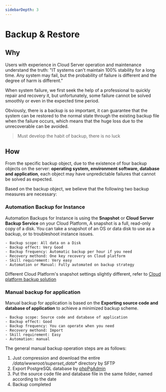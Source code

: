```yaml
---
sidebarDepth: 3
---
```


# Backup & Restore

## Why

Users with experience in Cloud Server operation and maintenance understand the truth: "IT systems can't maintain 100% stability for a long time. Any system may fail, but the probability of failure is different and the degree of harm is different."

When system failure, we first seek the help of a professional to quickly repair and recovery it, but unfortunately, some failure cannot be solved smoothly or even in the expected time period.

Obviously, there is a backup is so important, it can guarantee that the system can be restored to the normal state through the existing backup file when the failure occurs, which means that the huge loss due to the unrecoverable can be avoided.

> Must develop the habit of backup, there is no luck

## How

From the specific backup object, due to the existence of four backup objects on the server: **operating system, environment software, database and application**, each object may have unpredictable failures that cannot be solved as expected.

Based on the backup object, we believe that the following two backup measures are necessary:

### Automation Backup for Instance

Automation Backups for Instance is using the **Snapshot** or **Cloud Server Backup Service** on your Cloud Platform, A snapshot is a full, read-only copy of a disk. You can take a snapshot of an OS or data disk to use as a backup, or to troubleshoot instance issues.

```
- Backup scope: All data on a Disk
- Backup effect: Very Good
- Backup frequency: Automatic backup per hour if you need
- Recovery methond: One key recovery on Cloud platform
- Skill requirement: Very easy 
- Automation or Manual: Fully automated on backup strategy
```

Different Cloud Platform's snapshot settings slightly different, refer to [Cloud platform backup solution](https://support.websoft9.com/docs/faq/tech-instance.html)

### Manual backup for application

Manual backup for application is based on the **Exporting source code and database of application** to achieve a minimized backup scheme.

```
- Backup scope: Source code and database of application
- Backup effect: Good
- Backup frequency: You can operate when you need
- Recovery methond: Import
- Skill requirement: Easy 
- Automation: manual
```
The general manual backup operation steps are as follows:

1. Just compression and download the entire */data/wwwroot/superset_data** directory by SFTP 
2. Export PostgreSQL database by [phpPgAdmin](/admin-postgresql.md)
3. Put the source code file and database file in the same folder, named according to the date
4. Backup completed